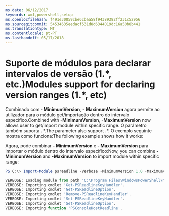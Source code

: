 ```yaml
---
ms.date: 06/12/2017
keywords: wmf,powershell,setup
ms.openlocfilehash: f491e30859cbe6cbaa58f94389382ff231c52956
ms.sourcegitcommit: 54534635eedacf531d8d6344019dc16a50b8b441
ms.translationtype: MT
ms.contentlocale: pt-PT
ms.lasthandoff: 05/17/2018
---
```

# <a name="modules-support-for-declaring-version-ranges-1-etc"></a><span data-ttu-id="5cdcd-102">Suporte de módulos para declarar intervalos de versão (1.\*, etc.)</span><span class="sxs-lookup"><span data-stu-id="5cdcd-102">Modules support for declaring version ranges (1.\*, etc)</span></span>
<span data-ttu-id="5cdcd-103">Combinado com **- MinimumVersion**, **- MaximumVersion** agora permite ao utilizador para o módulo get/importação dentro do intervalo específico.</span><span class="sxs-lookup"><span data-stu-id="5cdcd-103">Combined with **-MinimumVersion**, **-MaximumVersion** now allows user to get/import module within specific range.</span></span> <span data-ttu-id="5cdcd-104">O parâmetro também suporta **.** \*.</span><span class="sxs-lookup"><span data-stu-id="5cdcd-104">The parameter also support **.**\*.</span></span> <span data-ttu-id="5cdcd-105">O exemplo seguinte mostra como funciona:</span><span class="sxs-lookup"><span data-stu-id="5cdcd-105">The following example shows how it works:</span></span>

<span data-ttu-id="5cdcd-106">Agora, pode combinar **- MinimumVersion** e **- MaximumVersion** para importar o módulo dentro do intervalo específico:</span><span class="sxs-lookup"><span data-stu-id="5cdcd-106">Now, you can combine **-MinimumVersion** and **-MaximumVersion** to import module within specific range:</span></span>

```powershell
PS C:\> Import-Module psreadline -Verbose -MinimumVersion 1.0 -MaximumVersion 1.2.*

VERBOSE: Loading module from path 'C:\Program Files\WindowsPowerShell\Modules\psreadline\1.1\psreadline.psd1'.
VERBOSE: Importing cmdlet 'Get-PSReadlineKeyHandler'.
VERBOSE: Importing cmdlet 'Get-PSReadlineOption'.
VERBOSE: Importing cmdlet 'Remove-PSReadlineKeyHandler'.
VERBOSE: Importing cmdlet 'Set-PSReadlineKeyHandler'.
VERBOSE: Importing cmdlet 'Set-PSReadlineOption'.
VERBOSE: Importing function 'PSConsoleHostReadline'.
```
